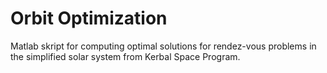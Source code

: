 # Orbit Optimization
Matlab skript for computing optimal solutions for rendez-vous problems in the simplified solar system from Kerbal Space Program.
